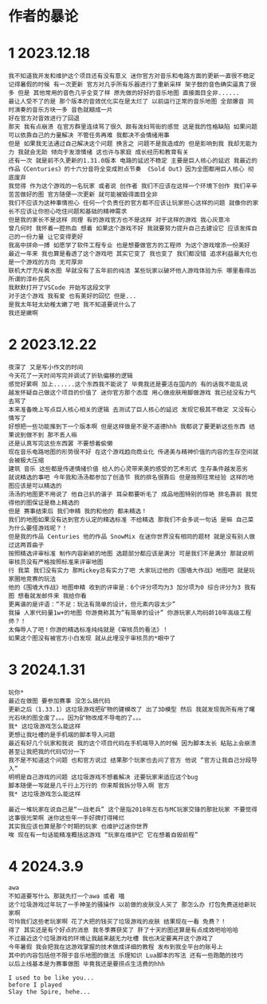 # 作者的暴论

# 1 2023.12.18
    我不知道我开发和维护这个项目还有没有意义 迷你官方对音乐和电路方面的更新一直很不稳定
    记得暑假的时候 有一次更新 官方对几乎所有乐器进行了重新采样 架子鼓的音色确实逼真了很多 但是 其他常用的音色几乎全变了样 原先做的好好的音乐地图 直接面目全非......
    最让人受不了的是 那个版本的音效优化实在是太烂了 以前运行正常的音乐地图 全部爆音 同时演奏的音乐方块一多 音色就糊成一片
    好在官方对音效进行了回退
    那天 我有点崩溃 在官方群里连续骂了很久 颇有泼妇骂街的感觉 这是我的性格缺陷 如果问题可以依靠自己的力量解决 不管任务再难 我都决不会情绪用事
    但是 如果我无法通过自己解决这个问题 换言之 问题不是我造成的 但是影响到我 我却无能为力 我就会无助 倾向于发泄情绪 这也许与家庭 成长经历和教育有关
    还有一次 就是前不久更新的1.31.0版本 电路的延迟不稳定 主要是巨人核心的延迟 我最近的作品《Centuries》的十六分音符全变成附点节奏 《Sold Out》因为全图都用巨人核心 彻底废弃
    我觉得 作为这个游戏的一名玩家 或者说 创作者 我们不应该在这样一个环境下创作 我们辛辛苦苦做好的图 官方随便一次更新 就可能被毁得面目全非
    我们不应该为这种事情担心 任何一个负责任的官方都不应该让玩家担心这样的问题 就像你的家长不应该让你担心吃住问题和基础的精神需求
    但是我的家长不是这样 同理 有的游戏官方也不是这样 对于这样的游戏 我心灰意冷
    曾几何时 我怀着一腔热血 想着 如果这个游戏不好 我就要努力提升自己去建设它 应该发挥自己的一份力量 让它变得更好
    我高中拼命一搏 如愿学了软件工程专业 也是想要做官方的工程师 为这个游戏增添一份美好
    最近一年来 我也算是看透了这个游戏吧 其实它变了 我也变了 我们都没错 追求利益最大化也是一个游戏的方向 无可厚非
    联机大厅充斥着水图 早就没有了五年前的纯洁 某些玩家以破坏他人游戏体验为乐 哪里看得出所谓的淳朴民风
    我默默打开了VSCode 开始写这段文字
    对于这个游戏 我有爱 也有美好的回忆 但是...
    是我太年轻太幼稚太嫩了吧 我不知道要说什么了
    我还是嫩啊

# 2 2023.12.22
    夜深了 又是写小作文的时间
    今天花了一天时间写完并调试了折轨偏移的逻辑
    感觉好累啊 加上......这个东西我不能说了 毕竟我还是要活在国内的 有的话我不能乱说
    越发怀疑自己做这个项目的价值了 迷你官方那个态度 用心做皮肤用脚做游戏 我已经没有力气去骂了
    本来准备晚上写点巨人核心相关的逻辑 去测试了巨人核心的延迟 发现它极其不稳定 又没有心情写了
    好想把一些功能推到下一个版本啊 但是这样做是不是不道德hhh 我都说了要更新这些东西 结果说到做不到 那不丢人嘛
    还是认真写完这些东西罢 不要想着偷懒
    现在音乐电路地图的形势很不好 在这个游戏趋向商业化 传递美与精神价值的内容的生存空间就会被极大压缩
    建筑 音乐 这些都是传递情绪价值 给人的心灵带来美的感受的艺术形式 生存条件越发恶劣
    就说精选的事吧 今年我和汤汤都参加了创造节 我的排名很靠后 但是按照往常经验 这样的地图应该是可以精选的
    汤汤的地图更不用说了 他自己扒的谱子 耳朵都要听毛了 成品地图特别的惊艳 排名靠前 我觉得他的图保证是稳上精选的
    但是 赛事结束后 我们申精 我的和他的 都未精选！
    我们的地图如果没有达到官方认定的精选标准 不给精选 那我们不会多说一句话 是嘛 自己菜为什么要怪游戏呢？！
    但是我的作品 Centuries 他的作品 SnowMix 在迷你世界没有相同的题材 就是没有别人做过这两首曲子
    按照精选评审标准 制作内容新颖的地图 选题部分都应该是满分 可是我们不是满分 那就说明审核员没有严格按照标准来评审地图
    行 我菜 我们没有实力 那Mickey总有实力了吧 大家玩过他的《围墙大作战》地图吧 就是玩家圈地竞赛的玩法
    他的《围墙大作战》地图申精 收到的评审是：6个评分项均为3 加分项为0 综合评分为3 我有图 想看就发邮件来 我给你看
    更离谱的是评语：“不足：玩法有简单的设计，但元素内容太少”
    我操 人家代码量1w+的地图 你游竟称其为“有简单的设计” 你游玩家人均码龄10年高级工程师？！
    太侮辱人了吧！你游的精选标准纯纯就是《审核员的看法》！
    如果这个图没有被官方小白发现 就从此埋没于审核员的*眼中了

# 3 2024.1.31
    玩你*
    最近在做图 要参加赛事 没怎么搞代码
    更新之后（1.33.1）这垃圾游戏把矿物的建模改了 出了3D模型 然后 我就发现我所有用了曙光石块的图全废了。。。因为矿物改成不导电的了。。。
    我* 这垃圾游戏怎么能这样
    更想让我吐槽的是手机端的脚本导入问题
    最近有好几个玩家和我说 我的这个项目代码在手机端导入的时候 因为脚本太长 粘贴上会崩溃
    甚至让我把我的代码切分一下
    我不是不知道这个问题 也和官方说过 结果那个玩家也去问了官方 他说 “官方让我自己分段导入”
    明明是自己游戏的问题 这垃圾游戏不想着解决 还要玩家来适应这个bug
    脚本随便一写就是几千行上万行的 你来帮我拆分导入啊 官方
    我* 这垃圾游戏怎么能这样
    
    最近一堆玩家在说自己是“一战老兵” 这个是指2018年左右与MC玩家交锋的那批玩家 不要觉得这事很光荣啊 迷你这些年一手好牌打得稀烂
    其实我应该也算是那个时期的玩家 也维护过迷你世界
    唉 现在有一句话能精准概括这游戏 “玩家在维护它 它在想着自毁前程”

# 4 2024.3.9
    awa
    不知道要写什么 那就先打一个awa 或者 喵
    这个垃圾游戏过年玩了一手神圣的骚操作 以前做的皮肤没人买了 那怎么办 打包免费送给新玩家啊
    可怜我们这些老玩家啊 花了大把的钱买了垃圾游戏的皮肤 结果现在一看 免费？！
    得了 其实还是有个好点的消息 我冬季赛获奖了 肝了十天的图还算是有点成效吧哈哈哈
    不过最近这个垃圾游戏的环境让我越来越无力吐槽 我也决定要离开这个游戏了
    今年暑假 我会把我在这游戏掌握的技术做成详细的教程 发布到我全平台的账号上
    其中的内容包括但不限于音乐地图的做法 乐理知识 Lua脚本的写法 还有一些跑酷的技巧
    以后上线基本是为赛事做图 毕竟我还是要捞点生活费的hhh

    I used to be like you...
    before I played
    Slay the Spire, hehe...
